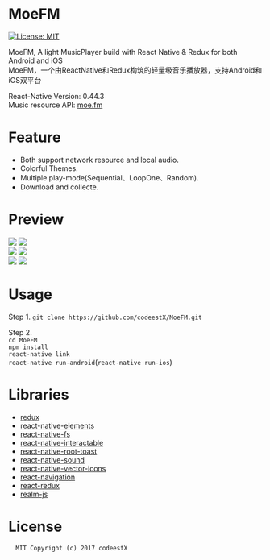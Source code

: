 # MoeFM

[![License: MIT](https://img.shields.io/badge/License-MIT-yellow.svg)](https://opensource.org/licenses/MIT)

MoeFM, A light MusicPlayer build with React Native & Redux for both Android and iOS  
MoeFM，一个由ReactNative和Redux构筑的轻量级音乐播放器，支持Android和iOS双平台

React-Native Version: 0.44.3  
Music resource API: [moe.fm](http://moe.fm/)

# Feature

* Both support network resource and local audio.
* Colorful Themes.
* Multiple play-mode(Sequential、LoopOne、Random).
* Download and collecte.

# Preview
![](https://github.com/codeestX/MoeFM/raw/master/preview/0.jpg)
![](https://github.com/codeestX/MoeFM/raw/master/preview/1.jpg)  
![](https://github.com/codeestX/MoeFM/raw/master/preview/2.jpg)
![](https://github.com/codeestX/MoeFM/raw/master/preview/3.jpg)  
![](https://github.com/codeestX/MoeFM/raw/master/preview/4.jpg)
![](https://github.com/codeestX/MoeFM/raw/master/preview/5.jpg)  

# Usage

Step 1. `git clone https://github.com/codeestX/MoeFM.git`
   
Step 2.  
`cd MoeFM`  
`npm install`  
`react-native link`  
`react-native run-android`(`react-native run-ios`)

# Libraries

* [redux](https://github.com/reactjs/redux)
* [react-native-elements](https://github.com/react-native-training/react-native-elements)
* [react-native-fs](https://github.com/itinance/react-native-fs)
* [react-native-interactable](https://github.com/wix/react-native-interactable)
* [react-native-root-toast](https://github.com/magicismight/react-native-root-toast)
* [react-native-sound](https://github.com/zmxv/react-native-sound)
* [react-native-vector-icons](https://github.com/oblador/react-native-vector-icons)
* [react-navigation](https://github.com/react-community/react-navigation)
* [react-redux](https://github.com/reactjs/react-redux)
* [realm-js](https://github.com/realm/realm-js)

# License

      MIT Copyright (c) 2017 codeestX


